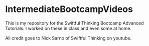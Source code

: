 # IntermediateBootcampVideos

This is my repository for the Swiftful Thinking Bootcamp Advanced Tutorials. I worked on these in class and even some at home.

All credit goes to Nick Sarno of Swiftful Thinking on youtube.
